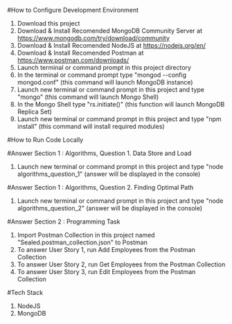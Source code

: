#How to Configure Development Environment

1. Download this project
2. Download & Install Recomended MongoDB Community Server at https://www.mongodb.com/try/download/community
3. Download & Install Recomended NodeJS at https://nodejs.org/en/
4. Download & Install Recomended Postman at https://www.postman.com/downloads/
5. Launch terminal or command prompt in this project directory
6. In the terminal or command prompt type "mongod --config mongod.conf" (this command will launch MongoDB instance)
7. Launch new terminal or command prompt in this project and type "mongo" (this command will launch Mongo Shell)
8. In the Mongo Shell type "rs.initiate()" (this function will launch MongoDB Replica Set)
9. Launch new terminal or command prompt in this project and type "npm install" (this command will install required modules)

#How to Run Code Locally

#Answer Section 1 : Algorithms, Question 1. Data Store and Load
1. Launch new terminal or command prompt in this project and type "node algorithms_question_1" (answer will be displayed in the console)

#Answer Section 1 : Algorithms, Question 2. Finding Optimal Path
1. Launch new terminal or command prompt in this project and type "node algorithms_question_2" (answer will be displayed in the console)

#Answer Section 2 : Programming Task
1. Import Postman Collection in this project named "Sealed.postman_collection.json" to Postman
2. To answer User Story 1, run Add Employees from the Postman Collection
3. To answer User Story 2, run Get Employees from the Postman Collection
4. To answer User Story 3, run Edit Employees from the Postman Collection

#Tech Stack
1. NodeJS
2. MongoDB
